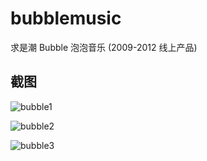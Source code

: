 # bubblemusic
求是潮 Bubble 泡泡音乐 (2009-2012 线上产品)


## 截图

![bubble1](bubble1.jpg)

![bubble2](bubble2.jpg)

![bubble3](bubble3.jpg)
